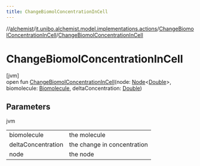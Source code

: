 ```yaml
---
title: ChangeBiomolConcentrationInCell
---
```

//[alchemist](../../../index.html)/[it.unibo.alchemist.model.implementations.actions](../index.html)/[ChangeBiomolConcentrationInCell](index.html)/[ChangeBiomolConcentrationInCell](-change-biomol-concentration-in-cell.html)



# ChangeBiomolConcentrationInCell



[jvm]\
open fun [ChangeBiomolConcentrationInCell](-change-biomol-concentration-in-cell.html)(node: [Node](../../it.unibo.alchemist.model.interfaces/-node/index.html)<[Double](https://docs.oracle.com/javase/8/docs/api/java/lang/Double.html)>, biomolecule: [Biomolecule](../../it.unibo.alchemist.model.implementations.molecules/-biomolecule/index.html), deltaConcentration: [Double](https://kotlinlang.org/api/latest/jvm/stdlib/kotlin/-double/index.html))



## Parameters


jvm

| | |
|---|---|
| biomolecule | the molecule |
| deltaConcentration | the change in concentration |
| node | the node |




